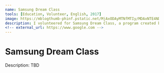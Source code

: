```yaml
---
name: Samsung Dream Class
tools: [Education, Volunteer, English, 2017]
image: https://mblogthumb-phinf.pstatic.net/MjAxODAyMTNfMTIy/MDAxNTE4NDQ3OTcxOTQz.lP7hdJasMnvm2_vfg1YYs0DF8rnzUFx6cxeN3E1ZqZkg.9XfLKnnGh_76dZPAIwObJyOzBBHfJpKw4T4Sqt_kBGwg.JPEG.cheuna_/IMG_8087.jpg?type=w800
description: I volunteered for Samsung Dream Class, a program created by Samsung to connect middle school students and volunteers from universities. I taught students English for a year.
<!-- external_url: https://www.google.com -->
---
```


# Samsung Dream Class

Description: TBD <br>